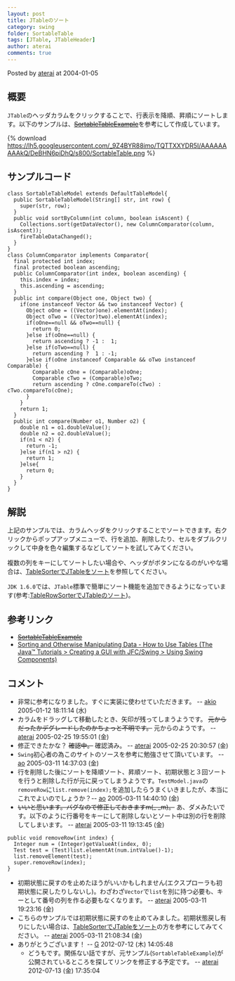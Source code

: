 ```yaml
---
layout: post
title: JTableのソート
category: swing
folder: SortableTable
tags: [JTable, JTableHeader]
author: aterai
comments: true
---
```


Posted by [aterai](http://terai.xrea.jp/aterai.html) at 2004-01-05

## 概要
`JTable`のヘッダカラムをクリックすることで、行表示を降順、昇順にソートします。以下のサンプルは、~~[SortableTableExample](http://www2.gol.com/users/tame/swing/examples/JTableExamples5.html)~~を参考にして作成しています。

{% download https://lh5.googleusercontent.com/_9Z4BYR88imo/TQTTXXYDR5I/AAAAAAAAAkQ/DeBHN6piDhQ/s800/SortableTable.png %}

## サンプルコード
<pre class="prettyprint"><code>class SortableTableModel extends DefaultTableModel{
  public SortableTableModel(String[] str, int row) {
    super(str, row);
  }
  public void sortByColumn(int column, boolean isAscent) {
    Collections.sort(getDataVector(), new ColumnComparator(column, isAscent));
    fireTableDataChanged();
  }
}
class ColumnComparator implements Comparator{
  final protected int index;
  final protected boolean ascending;
  public ColumnComparator(int index, boolean ascending) {
    this.index = index;
    this.ascending = ascending;
  }
  public int compare(Object one, Object two) {
    if(one instanceof Vector &amp;&amp; two instanceof Vector) {
      Object oOne = ((Vector)one).elementAt(index);
      Object oTwo = ((Vector)two).elementAt(index);
      if(oOne==null &amp;&amp; oTwo==null) {
        return 0;
      }else if(oOne==null) {
        return ascending ? -1 :  1;
      }else if(oTwo==null) {
        return ascending ?  1 : -1;
      }else if(oOne instanceof Comparable &amp;&amp; oTwo instanceof Comparable) {
        Comparable cOne = (Comparable)oOne;
        Comparable cTwo = (Comparable)oTwo;
        return ascending ? cOne.compareTo(cTwo) : cTwo.compareTo(cOne);
      }
    }
    return 1;
  }
  public int compare(Number o1, Number o2) {
    double n1 = o1.doubleValue();
    double n2 = o2.doubleValue();
    if(n1 &lt; n2) {
      return -1;
    }else if(n1 &gt; n2) {
      return 1;
    }else{
      return 0;
    }
  }
}
</code></pre>

## 解説
上記のサンプルでは、カラムヘッダをクリックすることでソートできます。右クリックからポップアップメニューで、行を追加、削除したり、セルをダブルクリックして中身を色々編集するなどしてソートを試してみてください。

複数の列をキーにしてソートしたい場合や、ヘッダがボタンになるのがいやな場合は、[TableSorterでJTableをソート](http://terai.xrea.jp/Swing/TableSorter.html)を参照してください。

`JDK 1.6.0`では、`JTable`標準で簡単にソート機能を追加できるようになっています(参考:[TableRowSorterでJTableのソート](http://terai.xrea.jp/Swing/TableRowSorter.html))。

## 参考リンク
- ~~[SortableTableExample](http://www2.gol.com/users/tame/swing/examples/JTableExamples5.html)~~
- [Sorting and Otherwise Manipulating Data - How to Use Tables (The Java™ Tutorials > Creating a GUI with JFC/Swing > Using Swing Components)](http://docs.oracle.com/javase/tutorial/uiswing/components/table.html#sorting)

<!-- dummy comment line for breaking list -->

## コメント
- 非常に参考になりました。すぐに実装に使わせていただきます。 -- [akio](http://terai.xrea.jp/akio.html) 2005-01-12 18:11:14 (水)
- カラムをドラッグして移動したとき、矢印が残ってしまうようです。 ~~元からだったかデグレードしたのかちょっと不明です。~~ 元からのようです。 -- [aterai](http://terai.xrea.jp/aterai.html) 2005-02-25 19:55:01 (金)
- 修正できたかな？ ~~確認中。~~ 確認済み。 -- [aterai](http://terai.xrea.jp/aterai.html) 2005-02-25 20:30:57 (金)
- `Swing`初心者の為このサイトのソースを参考に勉強させて頂いています。 -- [ao](http://terai.xrea.jp/ao.html) 2005-03-11 14:37:03 (金)
- 行を削除した後にソートを降順ソート、昇順ソート、初期状態と３回ソートを行うと削除した行が元に戻ってしまうようです。`TestModel.java`の`removeRow`に`list.remove(index);`を追加したらうまくいきましたが、本当にこれでよいのでしょうか？-- [ao](http://terai.xrea.jp/ao.html) 2005-03-11 14:40:10 (金)
- ~~いいと思います。バグなので修正しておきますm(_ _m)。~~ あ、ダメみたいです。以下のように行番号をキーにして削除しないとソート中は別の行を削除してしまいます。 -- [aterai](http://terai.xrea.jp/aterai.html) 2005-03-11 19:13:45 (金)

<!-- dummy comment line for breaking list -->

<pre class="prettyprint"><code>public void removeRow(int index) {
  Integer num = (Integer)getValueAt(index, 0);
  Test test = (Test)list.elementAt(num.intValue()-1);
  list.removeElement(test);
  super.removeRow(index);
}
</code></pre>

- 初期状態に戻すのを止めたほうがいいかもしれません(エクスプローラも初期状態に戻したりしないし)。わざわざ`Vector`で`list`を別に持つ必要も、キーとして番号の列を作る必要もなくなります。 -- [aterai](http://terai.xrea.jp/aterai.html) 2005-03-11 19:23:16 (金)
- こちらのサンプルでは初期状態に戻すのを止めてみました。初期状態戻し有りにしたい場合は、[TableSorterでJTableをソート](http://terai.xrea.jp/Swing/TableSorter.html)の方を参考にしてみてください。 -- [aterai](http://terai.xrea.jp/aterai.html) 2005-03-11 21:08:34 (金)
- ありがとうございます！ -- [G](http://terai.xrea.jp/G.html) 2012-07-12 (木) 14:05:48
    - どうもです。関係ない話ですが、元サンプル(`SortableTableExample`)が公開されているところを探してリンクを修正する予定です。 -- [aterai](http://terai.xrea.jp/aterai.html) 2012-07-13 (金) 17:35:04

<!-- dummy comment line for breaking list -->

